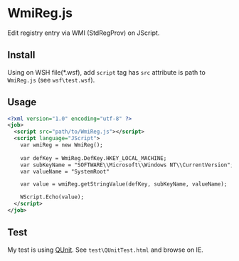 ﻿WmiReg.js
=====

Edit registry entry via WMI (StdRegProv) on JScript.

## Install

Using on WSH file(*.wsf), add `script` tag has `src` attribute is path to `WmiReg.js` (see `wsf\test.wsf`).

## Usage

```xml
<?xml version="1.0" encoding="utf-8" ?>
<job>
  <script src="path/to/WmiReg.js"></script>
  <script language="JScript">
    var wmiReg = new WmiReg();
    
    var defKey = WmiReg.DefKey.HKEY_LOCAL_MACHINE;
    var subKeyName = "SOFTWARE\\Microsoft\\Windows NT\\CurrentVersion";
    var valueName = "SystemRoot"

    var value = wmiReg.getStringValue(defKey, subKeyName, valueName);

    WScript.Echo(value);
  </script>
</job>
```

## Test

My test is using [QUnit](https://qunitjs.com/). See `test\QUnitTest.html` and browse on IE.